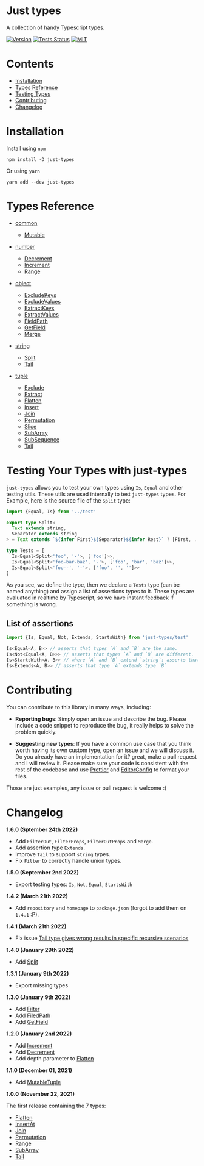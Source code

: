 # Just types

A collection of handy Typescript types.

[![Version](https://img.shields.io/npm/v/just-types?style=flat-square)](https://www.npmjs.com/package/just-types)
[![Tests Status](https://img.shields.io/github/workflow/status/webneat/just-types/Tests?style=flat-square)](https://github.com/webneat/just-types/actions?query=workflow:"Tests")
[![MIT](https://img.shields.io/npm/l/just-types?style=flat-square)](LICENSE)

# Contents

- [Installation](#installation)
- [Types Reference](#types-reference)
- [Testing Types](#testing-your-types-with-just-types)
- [Contributing](#contributing)
- [Changelog](#changelog)

# Installation

Install using `npm`

```
npm install -D just-types
```

Or using `yarn`

```
yarn add --dev just-types
```

# Types Reference

- [common](https://github.com/webNeat/just-types/blob/main/docs/common.md)
  - [Mutable](https://github.com/webNeat/just-types/blob/main/docs/common.md#mutable)

- [number](https://github.com/webNeat/just-types/blob/main/docs/number.md)
  - [Decrement](https://github.com/webNeat/just-types/blob/main/docs/number.md#decrement)
  - [Increment](https://github.com/webNeat/just-types/blob/main/docs/number.md#increment)
  - [Range](https://github.com/webNeat/just-types/blob/main/docs/number.md#range)

- [object](https://github.com/webNeat/just-types/blob/main/docs/object.md)
  - [ExcludeKeys](https://github.com/webNeat/just-types/blob/main/docs/object.md#excludekeys)
  - [ExcludeValues](https://github.com/webNeat/just-types/blob/main/docs/object.md#excludevalues)
  - [ExtractKeys](https://github.com/webNeat/just-types/blob/main/docs/object.md#extractkeys)
  - [ExtractValues](https://github.com/webNeat/just-types/blob/main/docs/object.md#extractvalues)
  - [FieldPath](https://github.com/webNeat/just-types/blob/main/docs/object.md#fieldpath)
  - [GetField](https://github.com/webNeat/just-types/blob/main/docs/object.md#getfield)
  - [Merge](https://github.com/webNeat/just-types/blob/main/docs/object.md#merge)

- [string](https://github.com/webNeat/just-types/blob/main/docs/string.md)
  - [Split](https://github.com/webNeat/just-types/blob/main/docs/string.md#split)
  - [Tail](https://github.com/webNeat/just-types/blob/main/docs/string.md#tail)

- [tuple](https://github.com/webNeat/just-types/blob/main/docs/tuple.md)
  - [Exclude](https://github.com/webNeat/just-types/blob/main/docs/tuple.md#exclude)
  - [Extract](https://github.com/webNeat/just-types/blob/main/docs/tuple.md#extract)
  - [Flatten](https://github.com/webNeat/just-types/blob/main/docs/tuple.md#flatten)
  - [Insert](https://github.com/webNeat/just-types/blob/main/docs/tuple.md#insert)
  - [Join](https://github.com/webNeat/just-types/blob/main/docs/tuple.md#join)
  - [Permutation](https://github.com/webNeat/just-types/blob/main/docs/tuple.md#permutation)
  - [Slice](https://github.com/webNeat/just-types/blob/main/docs/tuple.md#slice)
  - [SubArray](https://github.com/webNeat/just-types/blob/main/docs/tuple.md#subarray)
  - [SubSequence](https://github.com/webNeat/just-types/blob/main/docs/tuple.md#subsequence)
  - [Tail](https://github.com/webNeat/just-types/blob/main/docs/tuple.md#tail)

# Testing Your Types with just-types

`just-types` allows you to test your own types using `Is`, `Equal` and other testing utils. These utils are used internally to test `just-types` types. For Example, here is the source file of the `Split` type:

```ts
import {Equal, Is} from '../test'

export type Split<
  Text extends string,
  Separator extends string
> = Text extends `${infer First}${Separator}${infer Rest}` ? [First, ...Split<Rest, Separator>] : [Text]

type Tests = [
  Is<Equal<Split<'foo', '-'>, ['foo']>>,
  Is<Equal<Split<'foo-bar-baz', '-'>, ['foo', 'bar', 'baz']>>,
  Is<Equal<Split<'foo--', '-'>, ['foo', '', '']>>
]
```

As you see, we define the type, then we declare a `Tests` type (can be named anything) and assign a list of assertions types to it. These types are evaluated in realtime by Typescript, so we have instant feedback if something is wrong.

## List of assertions

```ts
import {Is, Equal, Not, Extends, StartsWith} from 'just-types/test'

Is<Equal<A, B>> // asserts that types `A` and `B` are the same.
Is<Not<Equal<A, B>>> // asserts that types `A` and `B` are different.
Is<StartsWith<A, B>> // where `A` and `B` extend `string`: asserts that all elements of `A` start with with an element of `B`.
Is<Extends<A, B>> // asserts that type `A` extends type `B`
```

# Contributing

You can contribute to this library in many ways, including:

- **Reporting bugs**: Simply open an issue and describe the bug. Please include a code snippet to reproduce the bug, it really helps to solve the problem quickly.

- **Suggesting new types**: If you have a common use case that you think worth having its own custom type, open an issue and we will discuss it. Do you already have an implementation for it? great, make a pull request and I will review it. Please make sure your code is consistent with the rest of the codebase and use [Prettier](https://prettier.io/) and [EditorConfig](https://editorconfig.org/) to format your files.

Those are just examples, any issue or pull request is welcome :)

# Changelog

**1.6.0 (Sptember 24th 2022)**

- Add `FilterOut`, `FilterProps`, `FilterOutProps` and `Merge`.
- Add assertion type `Extends`.
- Improve `Tail` to support `string` types.
- Fix `Filter` to correctly handle union types.

**1.5.0 (September 2nd 2022)**

- Export testing types: `Is`, `Not`, `Equal`, `StartsWith` 

**1.4.2 (March 21th 2022)**

- Add `repository` and `homepage` to `package.json` (forgot to add them on `1.4.1` :P).

**1.4.1 (March 21th 2022)**

- Fix issue [Tail type gives wrong results in specific recursive scenarios](https://github.com/webNeat/just-types/issues/1)

**1.4.0 (January 29th 2022)**

- Add [Split](#split)

**1.3.1 (January 9th 2022)**

- Export missing types

**1.3.0 (January 9th 2022)**

- Add [Filter](#filter)
- Add [FiledPath](#fieldpath)
- Add [GetField](#getfield)

**1.2.0 (January 2nd 2022)**

- Add [Increment](#increment)
- Add [Decrement](#decrement)
- Add depth parameter to [Flatten](#flatten)

**1.1.0 (December 01, 2021)**

- Add [MutableTuple](#mutabletuple)

**1.0.0 (November 22, 2021)**

The first release containing the 7 types:
  - [Flatten](#flatten)
  - [InsertAt](#insertat)
  - [Join](#join)
  - [Permutation](#permutation)
  - [Range](#range)
  - [SubArray](#subarray)
  - [Tail](#tail)